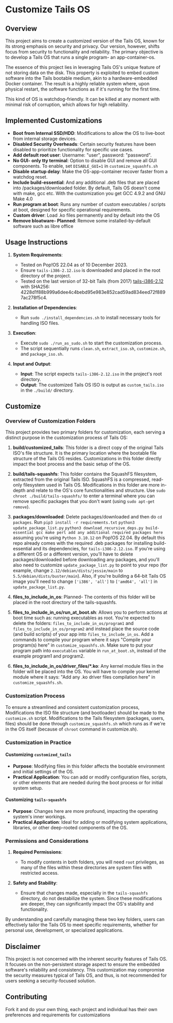 # Customize Tails OS

## Overview
This project aims to create a customized version of the Tails OS, known for its strong emphasis on security and privacy. Our version, however, shifts focus from security to functionality and reliability. The primary objective is to develop a Tails OS that runs a single program- an app-container-os.

The essence of this project lies in leveraging Tails OS's unique feature of not storing data on the disk. This property is exploited to embed custom software into the Tails bootable medium, akin to a hardware-embedded Docker container. The result is a highly reliable system where, upon physical restart, the software functions as if it's running for the first time.

This kind of OS is watchdog-friendly. It can be killed at any moment with minimal risk of corruption, which allows for high reliability.

## Implemented Customizations
- **Boot from Internal SSD/HDD**: Modifications to allow the OS to live-boot from internal storage devices.
- **Disabled Security Overheads**: Certain security features have been disabled to prioritize functionality for specific use cases.
- **Add default root user**: Username: "user", password: "password".
- **No GUI- only tty terminal**: Option to disable GUI and remove all GUI components. To enable, set `DISABLE_GUI=1` in `customize_squashfs.sh`
- **Disable startup delay**: Make the OS-app-container recover faster from a watchdog reset.
- **Include build-essential**: And any additional .deb files that are placed into /packages/downloaded folder. By default, Tails OS doesn't come with make, gcc etc. With the customization you get GCC 4.9.2 and GNU Make 4.0
- **Run program at boot**: Runs any number of custom executables / scripts at boot, designed for specific operational requirements.
- **Custom driver**: Load .ko files permanently and by default into the OS
- **Remove bloatware- Planned**: Remove some installed-by-default software such as libre office

## Usage Instructions
1. **System Requirements**:
   - Tested on Pop!OS 22.04 as of 10 December 2023.
   - Ensure `tails-i386-2.12.iso` is downloaded and placed in the root directory of the project.
   - Tested on the last version of 32-bit Tails (from 2017) [tails-i386-2.12](https://iso-history.tails.boum.org/tails-i386-2.12/) with SHA256: 4228d1f88b999a6dee4c4bebd95e983e852cad59ad834eed72f8897ac278f5c4.

2. **Installation of Dependencies**:
   - Run `sudo ./install_dependencies.sh` to install necessary tools for handling ISO files.

3. **Execution**:
   - Execute `sudo ./run_as_sudo.sh` to start the customization process.
   - The script sequentially runs `clean.sh`, `extract_iso.sh`, `customize.sh`, and `package_iso.sh`.

4. **Input and Output**:
   - **Input**: The script expects `tails-i386-2.12.iso` in the project's root directory.
   - **Output**: The customized Tails OS ISO is output as `custom_tails.iso` in the `./build/` directory.

## Customize

### Overview of Customization Folders
This project provides two primary folders for customization, each serving a distinct purpose in the customization process of Tails OS:

1. **build/customized_tails**: This folder is a direct copy of the original Tails ISO's file structure. It is the primary location where the bootable file structure of the Tails OS resides. Customizations in this folder directly impact the boot process and the basic setup of the OS.

2. **build/tails-squashfs**: This folder contains the SquashFS filesystem, extracted from the original Tails ISO. SquashFS is a compressed, read-only filesystem used in Tails OS. Modifications in this folder are more in-depth and relate to the OS's core functionalities and structure. Use `sudo chroot ./build/tails-squashfs/` to enter a terminal where you can remove specific packages that you don't want (using `sudo apt-get remove`).

3. **packages/downloaded**: Delete packages/downloaded and then do `cd packages`. Run `pip3 install -r requirements.txt` `python3 update_package_list.py` `python3 download_recursive_deps.py build-essential gcc make perl add any additional required packages here` assuming you're using `Python 3.10.12` on Pop!OS 22.04. By default this repo already comes with the required .deb packages for installing build-essential and its dependencies, for `tails-i386-2.12.iso`. If you're using a different OS or a different version, you'll have to delete packages/downloaded before downloading any packages, and you'll also need to customize `update_package_list.py` to point to your repo (for example, change `2.12/debian/dists/jessie/main` to `5.5/debian/dists/buster/main`). Also, if you're building a 64-bit Tails OS image you'll need to change `['i386', 'all']` to `['amd64', 'all']` in `update_package_list.py`.

4. **files_to_include_in_os**: Planned- The contents of this folder will be placed in the root directory of the tails-squashfs.

5. **files_to_include_in_os/run_at_boot.sh**: Allows you to perform actions at boot time such as: running executables as root. You're expected to delete the folders: `files_to_include_in_os/program1` and `files_to_include_in_os/program2` and instead place the source code (and build scripts) of your app into `files_to_include_in_os`. Add a commands to compile your program where it says "Compile your program(s) here" in `customize_squashfs.sh`. Make sure to put your program path into `executables` variable in `run_at_boot.sh`, instead of the example program1 and program2.

6. **files_to_include_in_os/driver_files/*.ko**: Any kernel module files in the folder will be placed into the OS. You will have to compile your kernel module where it says: "Add any .ko driver files compilation here" in `customize_squashfs.sh`.

### Customization Process
To ensure a streamlined and consistent customization process, Modifications the ISO file structure (and bootloader) should be made to the `customize.sh` script. Modifications to the Tails filesystem (packages, users, files) should be done through `customize_squashfs.sh` which runs as if we're in the OS itself (because of `chroot` command in customize.sh).

### Customization in Practice

#### Customizing `customized_tails`
- **Purpose**: Modifying files in this folder affects the bootable environment and initial settings of the OS.
- **Practical Application**: You can add or modify configuration files, scripts, or other elements that are needed during the boot process or for initial system setup.

#### Customizing `tails-squashfs`
- **Purpose**: Changes here are more profound, impacting the operating system's inner workings.
- **Practical Application**: Ideal for adding or modifying system applications, libraries, or other deep-rooted components of the OS.

### Permissions and Considerations

1. **Required Permissions**:
   - To modify contents in both folders, you will need `root` privileges, as many of the files within these directories are system files with restricted access.

2. **Safety and Stability**:
   - Ensure that changes made, especially in the `tails-squashfs` directory, do not destabilize the system. Since these modifications are deeper, they can significantly impact the OS's stability and functionality.

By understanding and carefully managing these two key folders, users can effectively tailor the Tails OS to meet specific requirements, whether for personal use, development, or specialized applications.

## Disclaimer
This project is not concerned with the inherent security features of Tails OS. It focuses on the non-persistent storage aspect to ensure the embedded software's reliability and consistency. This customization may compromise the security measures typical of Tails OS, and thus, is not recommended for users seeking a security-focused solution.

## Contributing
Fork it and do your own thing, each project and individual has their own preferences and requirements for customizations
